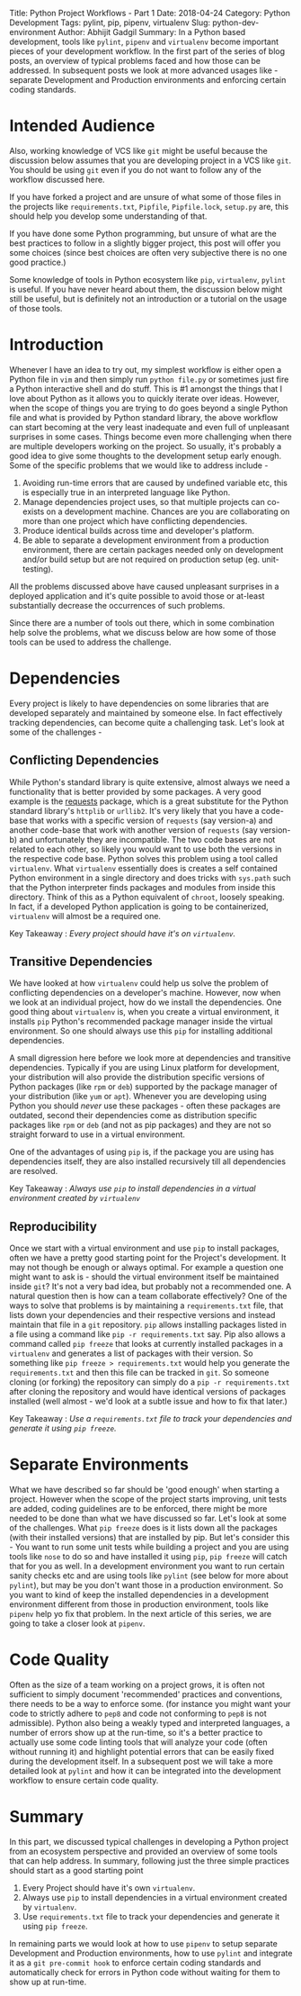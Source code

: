 Title: Python Project Workflows - Part 1
Date: 2018-04-24
Category: Python Development
Tags: pylint, pip, pipenv, virtualenv
Slug: python-dev-environment
Author: Abhijit Gadgil
Summary: In a Python based development, tools like `pylint`, `pipenv` and `virtualenv` become important pieces of your development workflow. In the first part of the series of blog posts, an overview of typical problems faced and how those can be addressed. In subsequent posts we look at more advanced usages like - separate Development and Production environments and enforcing certain coding standards.

# Intended Audience

Also, working knowledge of VCS like `git` might be useful because the discussion below assumes that you are developing project in a VCS like `git`. You should be using `git` even if you do not want to follow any of the workflow discussed here.

If you have forked a project and are unsure of what some of those files in the projects like `requirements.txt`, `Pipfile`, `Pipfile.lock`, `setup.py` are, this should help you develop some understanding of that.

If you have done some Python programming, but unsure of what are the best practices to follow in a slightly bigger project, this post will offer you some choices (since best choices are often very subjective there is no one good practice.)

Some knowledge of tools in Python ecosystem like `pip`, `virtualenv`, `pylint` is useful. If you have never heard about them, the discussion below might still be useful, but is definitely not an introduction or a tutorial on the usage of those tools.

# Introduction
Whenever I have an idea to try out, my simplest workflow is either open a Python file in `vim` and then simply run `python file.py` or sometimes just fire a Python interactive shell and do stuff. This is #1 amongst the things that I love about Python as it allows you to quickly iterate over ideas. However, when the scope of things you are trying to do goes beyond a single Python file and what is provided by Python standard library, the above workflow can start becoming at the very least inadequate and even full of unpleasant surprises in some cases. Things become even more challenging when there are multiple developers working on the project. So usually, it's probably a good idea to give some thoughts to the development setup early enough. Some of the specific problems that we would like to address include -
1. Avoiding run-time errors that are caused by undefined variable etc, this is especially true in an interpreted language like Python.
2. Manage dependencies project uses, so that multiple projects can co-exists on a development machine. Chances are you are collaborating on more than one project which have conflicting dependencies.
3. Produce identical builds across time and developer's platform.
4. Be able to separate a development environment from a production environment, there are certain packages needed only on development and/or build setup but are not required on production setup (eg. unit-testing).

All the problems discussed above have caused unpleasant surprises in a deployed application and it's quite possible to avoid those or at-least substantially decrease the occurrences of such problems.

Since there are a number of tools out there, which in some combination help solve the problems, what we discuss below are how some of those tools can be used to address the challenge.

# Dependencies

Every project is likely to have dependencies on some libraries that are developed separately and maintained by someone else. In fact effectively tracking dependencies, can become quite a challenging task. Let's look at some of the challenges -

## Conflicting Dependencies

While Python's standard library is quite extensive, almost always we need a functionality that is better provided by some packages. A very good example is the [requests]() package, which is a great substitute for the Python standard library's `httplib` or `urllib2`. It's very likely that you have a code-base that works with a specific version of `requests` (say version-a) and another code-base that work with another version of `requests` (say version-b) and unfortunately they are incompatible. The two code bases are not related to each other, so likely you would want to use both the versions in the respective code base. Python solves this problem using a tool called `virtualenv`. What `virtualenv` essentially does is creates a self contained Python environment in a single directory and does tricks with `sys.path` such that the Python interpreter finds packages and modules from inside this directory. Think of this as a Python equivalent of `chroot`, loosely speaking. In fact, if a developed Python application is going to be containerized, `virtualenv` will almost be a required one.

Key Takeaway : *Every project should have it's on `virtualenv`.*


## Transitive Dependencies

We have looked at how `virtualenv` could help us solve the problem of conflicting dependencies on a developer's machine. However, now when we look at an individual project, how do we install the dependencies. One good thing about `virtualenv` is, when you create a virtual environment, it installs `pip` Python's recommended package manager inside the virtual environment. So one should always use this `pip` for installing additional dependencies.

A small digression here before we look more at dependencies and transitive dependencies. Typically if you are using Linux platform for development, your distribution will also provide the distribution specific versions of Python packages (like `rpm` or `deb`) supported by the package manager of your distribution (like `yum` or `apt`). Whenever you are developing using Python you should *never* use these packages - often these packages are outdated, second their dependencies come as distribution specific packages like `rpm` or `deb` (and not as pip packages) and they are not so straight forward to use in a virtual environment.

One of the advantages of using `pip` is, if the package you are using has dependencies itself, they are also installed recursively till all dependencies are resolved.

Key Takeaway : *Always use `pip` to install dependencies in a virtual environment created by `virtualenv`*

## Reproducibility

Once we start with a virtual environment and use `pip` to install packages, often we have a pretty good starting point for the Project's development. It may not though be enough or always optimal. For example a question one might want to ask is - should the virtual environment itself be maintained inside `git`? It's not a very bad idea, but probably not a recommended one. A natural question then is how can a team collaborate effectively? One of the ways to solve that problems is by maintaining a `requirements.txt` file, that lists down your dependencies and their respective versions and instead maintain that file in a `git` repository. `pip` allows installing packages listed in a file using a command like `pip -r requirements.txt` say. Pip also allows a command called `pip freeze` that looks at currently installed packages in a `virtualenv` and generates a list of packages with their version. So something like `pip freeze > requirements.txt` would help you generate the `requirements.txt` and then this file can be tracked in `git`. So someone cloning (or forking) the repository can simply do a `pip -r requirements.txt` after cloning the repository and would have identical versions of packages installed (well almost - we'd look at a subtle issue and how to fix that later.)

Key Takeaway : *Use a `requirements.txt` file to track your dependencies and generate it using `pip freeze`.*

# Separate Environments

What we have described so far should be 'good enough' when starting a project. However when the scope of the project starts improving, unit tests are added, coding guidelines are to be enforced, there might be more needed to be done than what we have discussed so far. Let's look at some of the challenges. What `pip freeze` does is it lists down all the packages (with their installed versions) that are installed by pip. But let's consider this - You want to run some unit tests while building a project and you are using tools like `nose` to do so and have installed it using `pip`, `pip freeze` will catch that for you as well. In a development environment you want to run certain sanity checks etc and are using tools like `pylint` (see below for more about `pylint`), but may be you don't want those in a production environment. So you want to kind of keep the installed dependencies in a development environment different from those in production environment, tools like `pipenv` help yo fix that problem. In the next article of this series, we are going to take a closer look at `pipenv`.

# Code Quality

Often as the size of a team working on a project grows, it is often not sufficient to simply document 'recommended' practices and conventions, there needs to be a way to enforce some. (for instance you might want your code to strictly adhere to `pep8` and code not conforming to `pep8` is not admissible). Python also being a weakly typed and interpreted languages, a number of errors show up at the run-time, so it's a better practice to actually use some code linting tools that will analyze your code (often without running it) and highlight potential errors that can be easily fixed during the development itself. In a subsequent post we will take a more detailed look at `pylint` and how it can be integrated into the development workflow to ensure certain code quality.


# Summary

In this part, we discussed typical challenges in developing a Python project from an ecosystem perspective and provided an overview of some tools that can help address. In summary, following just the three simple practices should start as a good starting point
1. Every Project should have it's own `virtualenv`.
2. Always use `pip` to install dependencies in a virtual environment created by `virtualenv`.
3. Use `requirements.txt` file to track your dependencies and generate it using `pip freeze`.

In remaining parts we would look at how to use `pipenv` to setup separate Development and Production environments, how to use `pylint` and integrate it as a `git pre-commit hook` to enforce certain coding standards and automatically check for errors in Python code without waiting for them to show up at run-time.

